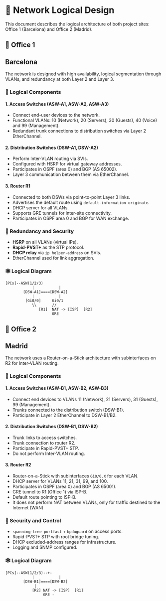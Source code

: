 # 🧭 Network Logical Design

This document describes the logical architecture of both project sites: Office 1 (Barcelona) and Office 2 (Madrid).



## 🏢 Office 1
## Barcelona

The network is designed with high availability, logical segmentation through VLANs, and redundancy at both Layer 2 and Layer 3.

### 📐 Logical Components

#### 1. **Access Switches (ASW-A1, ASW-A2, ASW-A3)**
- Connect end-user devices to the network.
- Functional VLANs: 10 (Network), 20 (Servers), 30 (Guests), 40 (Voice) and 99 (Management).
- Redundant trunk connections to distribution switches via Layer 2 EtherChannel.

#### 2. **Distribution Switches (DSW-A1, DSW-A2)**
- Perform Inter-VLAN routing via SVIs.
- Configured with HSRP for virtual gateway addresses.
- Participates in OSPF (area 0) and BGP (AS 65002).
- Layer 3 communication between them via EtherChannel.

#### 3. **Router R1**
- Connected to both DSWs via point-to-point Layer 3 links.
- Advertises the default route using `default-information originate`.
- DHCP server for all VLANs.
- Supports GRE tunnels for inter-site connectivity.
- Participates in OSPF area 0 and BGP for WAN exchange.

### 🔁 Redundancy and Security

- **HSRP** on all VLANs (virtual IPs).
- **Rapid-PVST+** as the STP protocol.
- **DHCP relay** via `ip helper-address` on SVIs.
- EtherChannel used for link aggregation.

### 🕸️ Logical Diagram

```
[PCs]--ASW(1/2/3)
            |           |
        [DSW-A1]====[DSW-A2]
            |           |
         [Gi0/0]     Gi0/1
            \\       //
               [R1]  NAT -> [ISP]  [R2]
                     GRE 
```



## 🏢 Office 2
## Madrid

The network uses a Router-on-a-Stick architecture with subinterfaces on R2 for Inter-VLAN routing.

### 📐 Logical Components

#### 1. **Access Switches (ASW-B1, ASW-B2, ASW-B3)**
- Connect end devices to VLANs 11 (Network), 21 (Servers), 31 (Guests), 99 (Management).
- Trunks connected to the distribution switch (DSW-B1).
- Participate in Layer 2 EtherChannel to DSW-B1/B2.

#### 2. **Distribution Switches (DSW-B1, DSW-B2)**
- Trunk links to access switches.
- Trunk connection to router R2.
- Participate in Rapid-PVST+ STP.
- Do not perform Inter-VLAN routing.

#### 3. **Router R2**
- Router-on-a-Stick with subinterfaces `Gi0/0.X` for each VLAN.
- DHCP server for VLANs 11, 21, 31, 99, and 100.
- Participates in OSPF (area 0) and BGP (AS 65001).
- GRE tunnel to R1 (Office 1) via ISP-B.
- Default route pointing to ISP-B.
- It does not perform NAT between VLANs, only for traffic destined to the Internet (WAN)

### 🔁 Security and Control

- `spanning-tree portfast` + `bpduguard` on access ports.
- Rapid-PVST+ STP with root bridge tuning.
- DHCP excluded-address ranges for infrastructure.
- Logging and SNMP configured.

### 🕸️ Logical Diagram

```
[PCs]--ASW(1/2/3)--+-
            |           |
        [DSW-B1]====[DSW-B2]
             |
            [R2] NAT -> [ISP]  [R1]
                 GRE -
```
